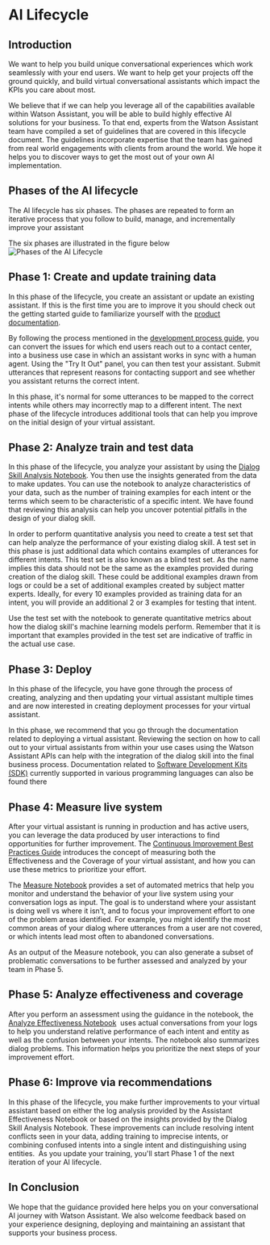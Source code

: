 # AI Lifecycle

## Introduction
We want to help you build unique conversational experiences which work seamlessly with your end users. We want to help get your projects off the ground quickly, and build virtual conversational assistants which impact the KPIs you care about most.

We believe that if we can help you leverage all of the capabilities available within Watson Assistant, you will be able to build highly effective AI solutions for your business. To that end, experts from the Watson Assistant team have compiled a set of guidelines that are covered in this lifecycle document. The guidelines incorporate expertise that the team has gained from real world engagements with clients from around the world. We hope it helps you to discover ways to get the most out of your own AI implementation.
 
## Phases of the AI lifecycle
The AI lifecycle has six phases. The phases are repeated to form an iterative process that you follow to build, manage, and incrementally improve your assistant

The six phases are illustrated in the figure below
![Phases of the AI Lifecycle](https://github.com/watson-developer-cloud/assistant-toolkit/blob/master/ai-lifecycle/AILifecycle.png "Phases of the AI Lifecycle")

## Phase 1: Create and update training data


In this phase of the lifecycle, you create an assistant or update an existing assistant. If this is the first time you are to improve it you should check out the getting started guide to familiarize yourself with the [product documentation](https://cloud.ibm.com/docs/services/assistant). 

By following the process mentioned in the [development process guide](https://cloud.ibm.com/docs/services/assistant?topic=assistant-dev-process), you can convert the issues for which end users reach out to a contact center, into a business use case in which an assistant works in sync with a human agent. Using the "Try It Out" panel, you can then test your assistant. Submit utterances that represent reasons for contacting support and see whether you assistant returns the correct intent. 

In this phase, it's normal for some utterances to be mapped to the correct intents while others may incorrectly map to a different intent. The next phase of the lifecycle introduces additional tools that can help you improve on the initial design of your virtual assistant. 


## Phase 2: Analyze train and test data


In this phase of the lifecycle, you analyze your assistant by using the [Dialog Skill Analysis Notebook](https://github.com/watson-developer-cloud/assistant-dialog-skill-analysis). You then use the insights generated from the data to make updates. You can use the notebook to analyze characteristics of your data, such as the number of training examples for each intent or the terms which seem to be characteristic of a specific intent. We have found that reviewing this analysis can help you uncover potential pitfalls in the design of your dialog skill.


In order to perform quantitative analysis you need to create a test set that can help analyze the performance of your existing dialog skill. A test set in this phase is just additional data which contains examples of utterances for different intents. This test set is also known as a blind test set. As the name implies this data should not be the same as the examples provided during creation of the dialog skill. These could be additional examples drawn from logs or could be a set of additional examples created by subject matter experts. Ideally, for every 10 examples provided as training data for an intent, you will provide an additional 2 or 3 examples for testing that intent. 


Use the test set with the notebook to generate quantitative metrics about how the dialog skill's machine learning models perform. Remember that it is important that examples provided in the test set are indicative of traffic in the actual use case. 


## Phase 3: Deploy


In this phase of the lifecycle, you have gone through the process of creating, analyzing and then updating your virtual assistant multiple times and are now interested in creating deployment processes for your virtual assistant. 


In this phase, we recommend that you go through the documentation related to deploying a virtual assistant. Reviewing the section on how to call out to your virtual assistants from within your use cases using the Watson Assistant APIs can help with the integration of the dialog skill into the final business process. Documentation related to [Software Development Kits (SDK)](https://cloud.ibm.com/docs/services/assistant?topic=watson-using-sdks) currently supported in various programming languages can also be found there


## Phase 4: Measure live system


After your virtual assistant is running in production and has active users, you can leverage the data produced by user interactions to find opportunities for further improvement. The [Continuous Improvement Best Practices Guide](https://github.com/watson-developer-cloud/assistant-improve-recommendations-notebook/raw/master/notebook/IBM%20Watson%20Assistant%20Continuous%20Improvement%20Best%20Practices.pdf) introduces the concept of measuring both the Effectiveness and the Coverage of your virtual assistant, and how you can use these metrics to prioritize your effort.  


The [Measure Notebook](https://github.com/watson-developer-cloud/assistant-improve-recommendations-notebook) provides a set of automated metrics that help you monitor and understand the behavior of your live system using your conversation logs as input. The goal is to understand where your assistant is doing well vs where it isn’t, and to focus your improvement effort to one of the problem areas identified. For example, you might identify the most common areas of your dialog where utterances from a user are not covered, or which intents lead most often to abandoned conversations. 


As an output of the Measure notebook, you can also generate a subset of problematic conversations to be further assessed and analyzed by your team in Phase 5. 


## Phase 5: Analyze effectiveness and coverage


After you perform an assessment using the guidance in the notebook, the [Analyze Effectiveness Notebook](https://github.com/watson-developer-cloud/assistant-improve-recommendations-notebook)  uses actual conversations from your logs to help you understand relative performance of each intent and entity as well as the confusion between your intents. The notebook also summarizes dialog problems. This information helps you prioritize the next steps of your improvement effort.


## Phase 6: Improve via recommendations


In this phase of the lifecycle, you make further improvements to your virtual assistant based on either the log analysis provided by the Assistant Effectiveness Notebook or based on the insights provided by the Dialog Skill Analysis Notebook. These improvements can include resolving intent conflicts seen in your data, adding training to imprecise intents, or combining confused intents into a single intent and distinguishing using entities.  As you update your training, you'll start Phase 1 of the next iteration of your AI lifecycle.


## In Conclusion
We hope that the guidance provided here helps you on your conversational AI journey with Watson Assistant. We also welcome feedback based on your experience designing, deploying and maintaining an assistant that supports your business process.
